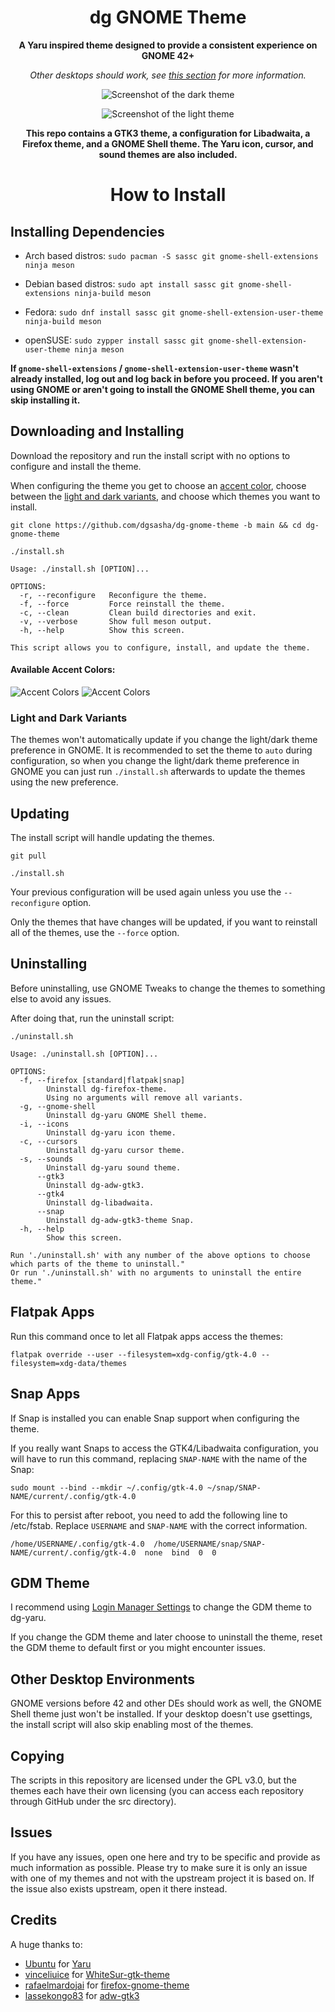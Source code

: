 <div align="center">

# dg GNOME Theme
**A Yaru inspired theme designed to provide a consistent experience on GNOME 42+**

*Other desktops should work, see [this section](#other-desktop-environments) for more information.*

![Screenshot of the dark theme](.github/images/dark.png)

![Screenshot of the light theme](.github/images/light.png)

**This repo contains a GTK3 theme, a configuration for Libadwaita, a Firefox theme, and a GNOME Shell theme. The Yaru icon, cursor, and sound themes are also included.**

# How to Install

</div>

## Installing Dependencies

- Arch based distros: `sudo pacman -S sassc git gnome-shell-extensions ninja meson`

- Debian based distros: `sudo apt install sassc git gnome-shell-extensions ninja-build meson`

- Fedora: `sudo dnf install sassc git gnome-shell-extension-user-theme ninja-build meson`

- openSUSE: `sudo zypper install sassc git gnome-shell-extension-user-theme ninja meson`

**If `gnome-shell-extensions` / `gnome-shell-extension-user-theme` wasn't already installed, log out and log back in before you proceed. If you aren't using GNOME or aren't going to install the GNOME Shell theme, you can skip installing it.**

## Downloading and Installing
Download the repository and run the install script with no options to configure and install the theme.

When configuring the theme you get to choose an [accent color](#available-accent-colors), choose between the [light and dark variants](#light-and-dark-variants), and choose which themes you want to install.
```
git clone https://github.com/dgsasha/dg-gnome-theme -b main && cd dg-gnome-theme
```
```
./install.sh
```
```
Usage: ./install.sh [OPTION]...

OPTIONS:
  -r, --reconfigure   Reconfigure the theme.
  -f, --force         Force reinstall the theme.
  -c, --clean         Clean build directories and exit.
  -v, --verbose       Show full meson output.
  -h, --help          Show this screen.

This script allows you to configure, install, and update the theme.
```

#### Available Accent Colors:
![Accent Colors](.github/images/accents-dark.svg#gh-dark-mode-only)
![Accent Colors](.github/images/accents-light.svg#gh-light-mode-only)

### Light and Dark Variants
The themes won't automatically update if you change the light/dark theme preference in GNOME. It is recommended to set the theme to `auto` during configuration, so when you change the light/dark theme preference in GNOME you can just run `./install.sh` afterwards to update the themes using the new preference.

## Updating
The install script will handle updating the themes.
```
git pull
```
```
./install.sh
```

Your previous configuration will be used again unless you use the `--reconfigure` option.

Only the themes that have changes will be updated, if you want to reinstall all of the themes, use the `--force` option.

## Uninstalling
Before uninstalling, use GNOME Tweaks to change the themes to something else to avoid any issues. 

After doing that, run the uninstall script:
```
./uninstall.sh
```
```
Usage: ./uninstall.sh [OPTION]...

OPTIONS:
  -f, --firefox [standard|flatpak|snap]
        Uninstall dg-firefox-theme.
        Using no arguments will remove all variants.
  -g, --gnome-shell
        Uninstall dg-yaru GNOME Shell theme.
  -i, --icons
        Uninstall dg-yaru icon theme.
  -c, --cursors
        Uninstall dg-yaru cursor theme.
  -s, --sounds
        Uninstall dg-yaru sound theme.
      --gtk3
        Uninstall dg-adw-gtk3.
      --gtk4
        Uninstall dg-libadwaita.
      --snap
        Uninstall dg-adw-gtk3-theme Snap.
  -h, --help
        Show this screen.

Run './uninstall.sh' with any number of the above options to choose which parts of the theme to uninstall."
Or run './uninstall.sh' with no arguments to uninstall the entire theme."
```

## Flatpak Apps
Run this command once to let all Flatpak apps access the themes:
```
flatpak override --user --filesystem=xdg-config/gtk-4.0 --filesystem=xdg-data/themes
```

## Snap Apps
If Snap is installed you can enable Snap support when configuring the theme.

If you really want Snaps to access the GTK4/Libadwaita configuration, you will have to run this command, replacing `SNAP-NAME` with the name of the Snap:
```
sudo mount --bind --mkdir ~/.config/gtk-4.0 ~/snap/SNAP-NAME/current/.config/gtk-4.0
```
For this to persist after reboot, you need to add the following line to /etc/fstab. Replace `USERNAME` and `SNAP-NAME` with the correct information.
```
/home/USERNAME/.config/gtk-4.0  /home/USERNAME/snap/SNAP-NAME/current/.config/gtk-4.0  none  bind  0  0
```

## GDM Theme
I recommend using [Login Manager Settings](https://github.com/realmazharhussain/gdm-settings) to change the GDM theme to dg-yaru.

If you change the GDM theme and later choose to uninstall the theme, reset the GDM theme to default first or you might encounter issues.

## Other Desktop Environments
GNOME versions before 42 and other DEs should work as well, the GNOME Shell theme just won't be installed. If your desktop doesn't use gsettings, the install script will also skip enabling most of the themes.

## Copying
The scripts in this repository are licensed under the GPL v3.0, but the themes each have their own licensing (you can access each repository through GitHub under the src directory).

## Issues
If you have any issues, open one here and try to be specific and provide as much information as possible. Please try to make sure it is only an issue with one of my themes and not with the upstream project it is based on. If the issue also exists upstream, open it there instead.

## Credits
A huge thanks to:
- [Ubuntu](https://ubuntu.com/) for [Yaru](https://github.com/ubuntu/yaru)
- [vinceliuice](https://github.com/vinceliuice) for [WhiteSur-gtk-theme](https://github.com/vinceliuice/WhiteSur-gtk-theme)
- [rafaelmardojai](https://github.com/rafaelmardojai) for [firefox-gnome-theme](https://github.com/rafaelmardojai/firefox-gnome-theme)
- [lassekongo83](https://github.com/lassekongo83) for [adw-gtk3](https://github.com/lassekongo83/adw-gtk3)
